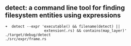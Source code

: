 ## detect: a command line tool for finding filesystem entities using expressions


```shell
➜  detect --expr 'executable() && filename(detect) || 
                  extension(.rs) && contains(map_layer)'
./target/debug/detect
./src/expr/frame.rs
```

